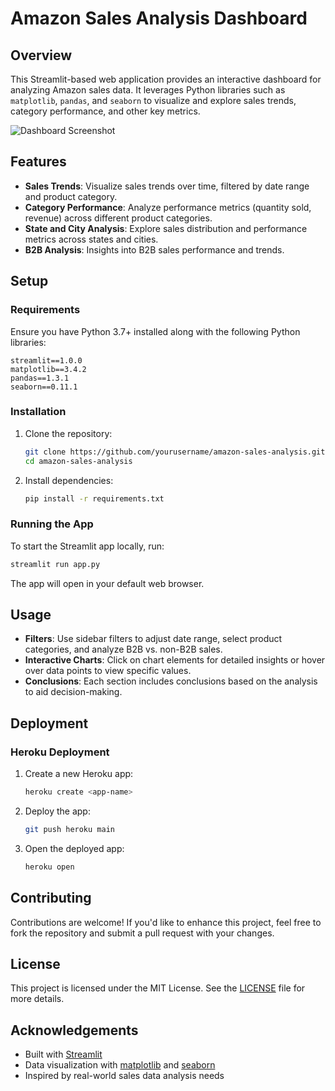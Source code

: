 # Amazon Sales Analysis Dashboard

## Overview

This Streamlit-based web application provides an interactive dashboard for analyzing Amazon sales data. It leverages Python libraries such as `matplotlib`, `pandas`, and `seaborn` to visualize and explore sales trends, category performance, and other key metrics.

![Dashboard Screenshot](dashboard_screenshot.png)

## Features

- **Sales Trends**: Visualize sales trends over time, filtered by date range and product category.
- **Category Performance**: Analyze performance metrics (quantity sold, revenue) across different product categories.
- **State and City Analysis**: Explore sales distribution and performance metrics across states and cities.
- **B2B Analysis**: Insights into B2B sales performance and trends.

## Setup

### Requirements

Ensure you have Python 3.7+ installed along with the following Python libraries:

```plaintext
streamlit==1.0.0
matplotlib==3.4.2
pandas==1.3.1
seaborn==0.11.1
```

### Installation

1. Clone the repository:

   ```bash
   git clone https://github.com/yourusername/amazon-sales-analysis.git
   cd amazon-sales-analysis
   ```

2. Install dependencies:

   ```bash
   pip install -r requirements.txt
   ```

### Running the App

To start the Streamlit app locally, run:

```bash
streamlit run app.py
```

The app will open in your default web browser.

## Usage

- **Filters**: Use sidebar filters to adjust date range, select product categories, and analyze B2B vs. non-B2B sales.
- **Interactive Charts**: Click on chart elements for detailed insights or hover over data points to view specific values.
- **Conclusions**: Each section includes conclusions based on the analysis to aid decision-making.

## Deployment

### Heroku Deployment

1. Create a new Heroku app:

   ```bash
   heroku create <app-name>
   ```

2. Deploy the app:

   ```bash
   git push heroku main
   ```

3. Open the deployed app:

   ```bash
   heroku open
   ```

## Contributing

Contributions are welcome! If you'd like to enhance this project, feel free to fork the repository and submit a pull request with your changes.

## License

This project is licensed under the MIT License. See the [LICENSE](LICENSE) file for more details.

## Acknowledgements

- Built with [Streamlit](https://streamlit.io/)
- Data visualization with [matplotlib](https://matplotlib.org/) and [seaborn](https://seaborn.pydata.org/)
- Inspired by real-world sales data analysis needs
